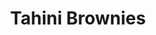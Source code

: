 ---
title: Tahini Brownies
metadata:
  title: Tahini Brownies
  course: Treat
  servings: '16'
ingredients:
- name: buckwheat flour
  amount: 0.5 cups
- name: cocoa powder
  amount: 0.25 cups
- name: salt
  amount: 1 tsp
- name: baking powder
  amount: 1 tsp
- name: oat milk
  amount: 0.25 cups
- name: medjool dates
  amount: '3'
- name: eggs
  amount: '2'
- name: tahini
  amount: 2 tbsp
- name: chocolate chips
  amount: 2 tbsp
- name: maple syrup
  amount: 0.25 cups
- name: baked sweet potato
  amount: '3'
cookware:
- name: mixing bowl
- name: mash
- name: whisk
- name: deep baking tray
- name: baking paper
steps:
- description: Preheat the oven to 180C then grab a mixing bowl and mash the baked
    sweet potato until it's smooth.
- description: Add eggs, maple syrup, oat milk and tahini to the bowl and whisk until
    theyre combined.
- description: Stir in cocoa powder, buckwheat flour salt and baking powder until
    it's all the same colour.
- description: Stir in the toppings. I like to use chocolate chips and chopped medjool
    dates.
- description: Line a deep baking tray with baking paper and spread the mixture evenly
    across it. Pour 2 tablespoons of tahini on top of the brownie mix and swirl the
    the tahini into the batter.
- description: Put it in the oven for 25 minutes and then let it cool before slicing
    into 16 even portions.

---
